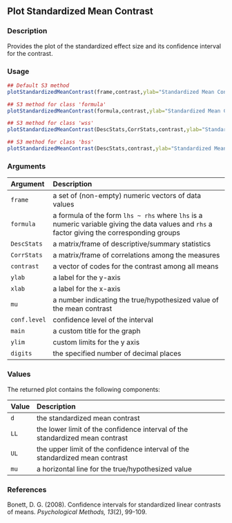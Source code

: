 ## Plot Standardized Mean Contrast

### Description

Provides the plot of the standardized effect size and its confidence interval for the contrast.

### Usage

```r
## Default S3 method
plotStandardizedMeanContrast(frame,contrast,ylab="Standardized Mean Contrast",xlab="",mu=0,conf.level=.95,rope=NULL,values=TRUE,main=NULL,ylim=NULL,digits=3)

## S3 method for class 'formula'
plotStandardizedMeanContrast(formula,contrast,ylab="Standardized Mean Contrast",xlab="",mu=0,conf.level=.95,rope=NULL,values=TRUE,main=NULL,ylim=NULL,digits=3)

## S3 method for class 'wss'
plotStandardizedMeanContrast(DescStats,CorrStats,contrast,ylab="Standardized Mean Contrast",xlab="",mu=0,conf.level=.95,rope=NULL,values=TRUE,main=NULL,ylim=NULL,digits=3)

## S3 method for class 'bss'
plotStandardizedMeanContrast(DescStats,contrast,ylab="Standardized Mean Contrast",xlab="",mu=0,conf.level=.95,rope=NULL,values=TRUE,main=NULL,ylim=NULL,digits=3)
```

### Arguments

Argument | Description
:-- | :--
```frame``` | a set of (non-empty) numeric vectors of data values
```formula``` | a formula of the form `lhs ~ rhs` where `lhs` is a numeric variable giving the data values and `rhs` a factor giving the corresponding groups
```DescStats``` | a matrix/frame of descriptive/summary statistics
```CorrStats``` | a matrix/frame of correlations among the measures
```contrast``` | a vector of codes for the contrast among all means
```ylab``` | a label for the y-axis
```xlab``` | a label for the x-axis
```mu``` | a number indicating the true/hypothesized value of the mean contrast
```conf.level``` | confidence level of the interval
```main``` | a custom title for the graph
```ylim``` | custom limits for the y axis
```digits``` | the specified number of decimal places

### Values

The returned plot contains the following components:

Value | Description
:-- | :--
```d``` | the standardized mean contrast
```LL``` | the lower limit of the confidence interval of the standardized mean contrast
```UL``` | the upper limit of the confidence interval of the standardized mean contrast
```mu``` | a horizontal line for the true/hypothesized value

### References

Bonett, D. G. (2008). Confidence intervals for standardized linear contrasts of means. *Psychological Methods, 13*(2), 99-109.
